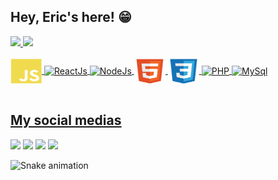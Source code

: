 ## Hey, Eric's here! 😁

 <div>
   <a href="https://github.com/ericfts">
   <img height="180em" src="https://github-readme-stats.vercel.app/api?username=ericfts&show_icons=true&theme=nightowl&include_all_commits=true&count_private=true"/>
   <img height="180em" src="https://github-readme-stats.vercel.app/api/top-langs/?username=ericfts&layout=compact&langs_count=6&theme=nightowl"/>
<br>
</div>
<div style="display: inline_block"><br>
  <img align="center" alt="Js" height="40" width="50" src="https://raw.githubusercontent.com/devicons/devicon/master/icons/javascript/javascript-plain.svg">
  <img align="center" alt="ReactJs" height="40" width="50" src="https://cdn.jsdelivr.net/gh/devicons/devicon/icons/react/react-original-wordmark.svg">
  <img align="center" alt="NodeJs" height="40" width="50" src="https://cdn.jsdelivr.net/gh/devicons/devicon/icons/nodejs/nodejs-plain.svg">
  <img align="center" alt="HTML" height="40" width="50" src="https://raw.githubusercontent.com/devicons/devicon/master/icons/html5/html5-original.svg">
  <img align="center" alt="CSS" height="40" width="50" src="https://raw.githubusercontent.com/devicons/devicon/master/icons/css3/css3-original.svg">
  <img align="center" alt="PHP" height="40" width="50" src="https://cdn.jsdelivr.net/gh/devicons/devicon/icons/php/php-original.svg">
  <img align="center" alt="MySql" height="40" width="50" src="https://cdn.jsdelivr.net/gh/devicons/devicon/icons/mysql/mysql-original.svg">
</div>
 
 <br>
 
## My social medias
 
<div> 
 
  <a href="https://instagram.com/ericfts_" target="_blank"><img src="https://img.shields.io/badge/-Instagram-white?style=for-the-badge&logo=instagram&logoColor=brown" target="_blank"></a>
 <a href="https://twitter.com/ericfts_" target="_blank"><img src="https://img.shields.io/badge/Twitter-white?style=for-the-badge&logo=twitter&logoColor=blue" target="_blank"></a> 
  <a href = "mailto:ericftsdev@gmail.com"><img src="https://img.shields.io/badge/-Gmail-white?style=for-the-badge&logo=gmail&logoColor=red" target="_blank"></a>
  <a href="https://www.linkedin.com/in/ericfts" target="_blank"><img src="https://img.shields.io/badge/-LinkedIn-white?style=for-the-badge&logo=linkedin&logoColor=blue" target="_blank"></a> 
 
  ![Snake animation](https://github.com/devemdobro/devemdobro/blob/output/github-contribution-grid-snake.svg)

</div>
